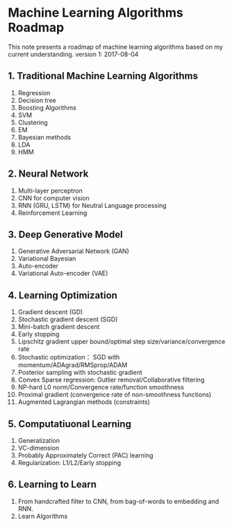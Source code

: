 # Machine Learning Algorithms Roadmap
This note presents a roadmap of machine learning algorithms based on my current understanding.
version 1: 2017-08-04

## 1\. Traditional Machine Learning Algorithms

1. Regression
2. Decision tree
3. Boosting Algorithms
4. SVM
5. Clustering
6. EM
7. Bayesian methods
8. LDA
9. HMM

## 2\. Neural Network

1. Multi-layer perceptron
2. CNN for computer vision
3. RNN (GRU, LSTM) for Neutral Language processing
4. Reinforcement Learning

## 3\. Deep Generative Model

1. Generative Adversarial Network (GAN)
2. Variational Bayesian
3. Auto-encoder
4. Variational Auto-encoder (VAE)

## 4\. Learning Optimization

1. Gradient descent (GD)
2. Stochastic gradient descent (SGD)
3. Mini-batch gradient descent
4. Early stopping
5. Lipschitz gradient upper bound/optimal step size/variance/convergence rate
6. Stochastic optimization： SGD with momentum/ADAgrad/RMSprop/ADAM
7. Posterior sampling with stochastic gradient
8. Convex Sparse regression: Outlier removal/Collaborative filtering
9. NP-hard L0 norm/Convergence rate/function smoothness
10. Proximal gradient (convergence rate of non-smoothness functions)
11. Augmented Lagrangian methods (constraints)

## 5\. Computatiuonal Learning

1. Generalization
2. VC-dimension
3. Probably Approximately Correct (PAC) learning
4. Regularization: L1/L2/Early stopping

## 6\. Learning to Learn

1. From handcrafted filter to CNN, from bag-of-words to embedding and RNN.
2. Learn Algorithms
